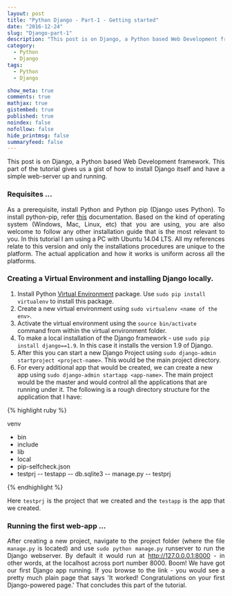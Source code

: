 ```yaml
---
layout: post
title: "Python Django - Part-1 - Getting started"
date: "2016-12-24"
slug: "Django-part-1"
description: "This post is on Django, a Python based Web Development framework. It aims at helping beginners to quickly get started with Django and help them have a simple web page up and running. This part of the tutorial gives us a gist of how to install Django itself. "
category:
  - Python
  - Django
tags:
  - Python
  - Django

show_meta: true
comments: true
mathjax: true
gistembed: true
published: true
noindex: false
nofollow: false
hide_printmsg: false
summaryfeed: false
---
```


<style>
p {
  text-align: justify
}</style>

This post is on Django, a Python based Web Development framework. This part of the tutorial gives us a gist of how to install Django itself and have a simple web-server up and running.

<h3>Requisites …</h3>

As a prerequisite, install Python and Python pip (Django uses Python). To install python-pip, refer [this] documentation. Based on the kind of operating system (Windows, Mac, Linux, etc) that you are using, you are also welcome to follow any other installation guide that is the most relevant to you. In this tutorial I am using a PC with Ubuntu 14.04 LTS. All my references relate to this version and only the installations procedures are unique to the platform. The actual application and how it works is uniform across all the platforms.



<h3>Creating a Virtual Environment and installing Django locally.</h3>

1. Install Python [Virtual Environment] package. Use `sudo pip install virtualenv` to install this package. <br>
2. Create a new virtual environment using `sudo virtualenv <name of the env>`. <br>
3. Activate the virtual environment using the `source bin/activate` command from within the virtual environment folder. <br>
4. To make a local installation of the Django framework - use `sudo pip install django==1.9`. In this case it installs the version 1.9 of Django. <br>
5. After this you can start a new Django Project using `sudo django-admin startproject <project-name>`. This would be the main project directory. <br>
6. For every additional app that would be created, we can create a new app using `sudo django-admin startapp <app-name>`.
The main project would be the master and would control all the applications that are running under it. The following is a rough directory structure for the application that I have: <br>

{% highlight ruby %}

venv
  - bin
  - include
  - lib
  - local
  - pip-selfcheck.json
  - testprj
        --  testapp
        --  db.sqlite3
        --  manage.py
        --  testprj

{% endhighlight %}

Here `testprj` is the project that we created and the `testapp` is the app that we created.



<h3> Running the first web-app … </h3>

After creating a new project, navigate to the project folder (where the file `manage.py` is located) and use `sudo python manage.py` runserver to run the Django webserver. By default it would run at http://127.0.0.0.1:8000 - in other words, at the localhost across port number 8000. Boom! We have got our first Django app running. If you browse to the link - you would see a pretty much plain page that says 'It worked! Congratulations on your first Django-powered page.' That concludes this part of the tutorial.


[this]: https://pip.pypa.io/en/stable/installing/
[virtual environment]: http://docs.python-guide.org/en/latest/dev/virtualenvs/

